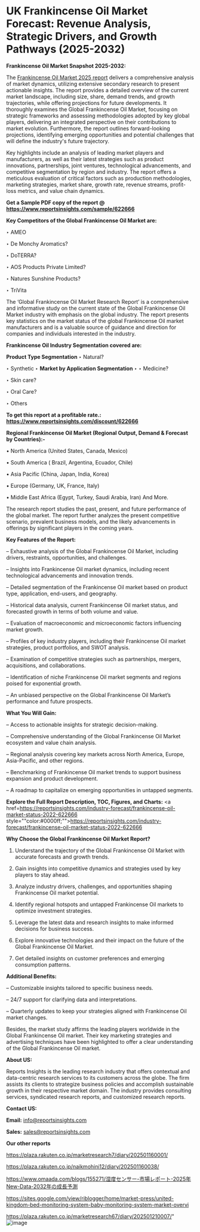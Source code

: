 # UK Frankincense Oil Market Forecast: Revenue Analysis, Strategic Drivers, and Growth Pathways (2025-2032)

<strong>Frankincense Oil Market Snapshot 2025-2032:</strong>

The <a href=https://www.reportsinsights.com/sample/622666>Frankincense Oil Market 2025 report</a> delivers a comprehensive analysis of market dynamics, utilizing extensive secondary research to present actionable insights. The report provides a detailed overview of the current market landscape, including size, share, demand trends, and growth trajectories, while offering projections for future developments. It thoroughly examines the Global Frankincense Oil Market, focusing on strategic frameworks and assessing methodologies adopted by key global players, delivering an integrated perspective on their contributions to market evolution. Furthermore, the report outlines forward-looking projections, identifying emerging opportunities and potential challenges that will define the industry's future trajectory.

Key highlights include an analysis of leading market players and manufacturers, as well as their latest strategies such as product innovations, partnerships, joint ventures, technological advancements, and competitive segmentation by region and industry. The report offers a meticulous evaluation of critical factors such as production methodologies, marketing strategies, market share, growth rate, revenue streams, profit-loss metrics, and value chain dynamics.

<strong>Get a Sample PDF copy of the report @ <a href=https://www.reportsinsights.com/sample/622666 style=color:#0000ff;>https://www.reportsinsights.com/sample/622666</a></strong>

<strong>Key Competitors of the Global Frankincense Oil Market are:</strong>

‣ AMEO

‣ De Monchy Aromatics?

‣ DoTERRA?

‣ AOS Products Private Limited?

‣ Natures Sunshine Products?

‣ TriVita

The ‘Global Frankincense Oil Market Research Report’ is a comprehensive and informative study on the current state of the Global Frankincense Oil Market industry with emphasis on the global industry. The report presents key statistics on the market status of the global Frankincense Oil market manufacturers and is a valuable source of guidance and direction for companies and individuals interested in the industry.

<strong>Frankincense Oil Industry Segmentation covered are:</strong>

<strong>Product Type Segmentation</strong>
‣
Natural?

‣ Synthetic
‣ 
<strong>Market by Application Segmentation</strong>
‣
‣  Medicine?

‣ Skin care?

‣ Oral Care?

‣ Others

<strong>To get this report at a profitable rate.: <a href=https://www.reportsinsights.com/discount/622666 style=color:#0000ff;>https://www.reportsinsights.com/discount/622666</a></strong>

<strong>Regional Frankincense Oil Market (Regional Output, Demand &amp; Forecast by Countries):-</strong>

• North America (United States, Canada, Mexico)

• South America ( Brazil, Argentina, Ecuador, Chile)

• Asia Pacific (China, Japan, India, Korea)

• Europe (Germany, UK, France, Italy)

• Middle East Africa (Egypt, Turkey, Saudi Arabia, Iran) And More.

The research report studies the past, present, and future performance of the global market. The report further analyzes the present competitive scenario, prevalent business models, and the likely advancements in offerings by significant players in the coming years.

<strong>Key Features of the Report:</strong>

– Exhaustive analysis of the Global Frankincense Oil Market, including drivers, restraints, opportunities, and challenges.

– Insights into Frankincense Oil market dynamics, including recent technological advancements and innovation trends.

– Detailed segmentation of the Frankincense Oil market based on product type, application, end-users, and geography.

– Historical data analysis, current Frankincense Oil market status, and forecasted growth in terms of both volume and value.

– Evaluation of macroeconomic and microeconomic factors influencing market growth.

– Profiles of key industry players, including their Frankincense Oil market strategies, product portfolios, and SWOT analysis.

– Examination of competitive strategies such as partnerships, mergers, acquisitions, and collaborations.

– Identification of niche Frankincense Oil market segments and regions poised for exponential growth.

– An unbiased perspective on the Global Frankincense Oil Market’s performance and future prospects.

<strong>What You Will Gain:</strong>

– Access to actionable insights for strategic decision-making.

– Comprehensive understanding of the Global Frankincense Oil Market ecosystem and value chain analysis.

– Regional analysis covering key markets across North America, Europe, Asia-Pacific, and other regions.

– Benchmarking of Frankincense Oil market trends to support business expansion and product development.

– A roadmap to capitalize on emerging opportunities in untapped segments.

<strong>Explore the Full Report Description, TOC, Figures, and Charts:</strong>
<a href=https://reportsinsights.com/industry-forecast/frankincense-oil-market-status-2022-622666 style=""color:#0000ff;"">https://reportsinsights.com/industry-forecast/frankincense-oil-market-status-2022-622666</a>

<strong>Why Choose the Global Frankincense Oil Market Report?</strong>

1. Understand the trajectory of the Global Frankincense Oil Market with accurate forecasts and growth trends.

2. Gain insights into competitive dynamics and strategies used by key players to stay ahead.

3. Analyze industry drivers, challenges, and opportunities shaping Frankincense Oil market potential.

4. Identify regional hotspots and untapped Frankincense Oil markets to optimize investment strategies.

5. Leverage the latest data and research insights to make informed decisions for business success.

6. Explore innovative technologies and their impact on the future of the Global Frankincense Oil Market.

7. Get detailed insights on customer preferences and emerging consumption patterns.

<strong>Additional Benefits:</strong>

– Customizable insights tailored to specific business needs.

– 24/7 support for clarifying data and interpretations.

– Quarterly updates to keep your strategies aligned with Frankincense Oil market changes.

Besides, the market study affirms the leading players worldwide in the Global Frankincense Oil market. Their key marketing strategies and advertising techniques have been highlighted to offer a clear understanding of the Global Frankincense Oil market.

<strong><strong>About US</strong>:</strong>

Reports Insights is the leading research industry that offers contextual and data-centric research services to its customers across the globe. The firm assists its clients to strategize business policies and accomplish sustainable growth in their respective market domain. The industry provides consulting services, syndicated research reports, and customized research reports.

<strong>Contact US:</strong>

<p class=><b>Email:</b> <a href=mailto:info@reportsinsights.com>info@reportsinsights.com</a></p>
<p class=><b>Sales:</b> <a href=mailto:sales@reportsinsights.com>sales@reportsinsights.com</a></p>

<strong>Our other reports</strong>

<a href=https://plaza.rakuten.co.jp/marketresearch7/diary/202501160001/>https://plaza.rakuten.co.jp/marketresearch7/diary/202501160001/</a>

<a href=https://plaza.rakuten.co.jp/naikmohini12/diary/202501160038/>https://plaza.rakuten.co.jp/naikmohini12/diary/202501160038/</a>

<a href=https://www.omaada.com/blogs/155271/湿度センサー-市場レポート-2025年New-Data-2032年の成長予測>https://www.omaada.com/blogs/155271/湿度センサー-市場レポート-2025年New-Data-2032年の成長予測</a>

<a href=https://sites.google.com/view/riblogger/home/market-press/united-kingdom-bed-monitoring-system-baby-monitoring-system-market-overvi>https://sites.google.com/view/riblogger/home/market-press/united-kingdom-bed-monitoring-system-baby-monitoring-system-market-overvi</a>

<a href=https://plaza.rakuten.co.jp/marketresearch67/diary/202501210007/>https://plaza.rakuten.co.jp/marketresearch67/diary/202501210007/</a>"
![image](https://github.com/user-attachments/assets/adf65b89-998a-4b38-9aba-a23fef57c5d7)
